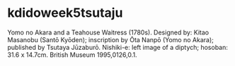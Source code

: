 # kdidoweek5tsutaju
Yomo no Akara and a Teahouse Waitress (1780s). Designed by: Kitao Masanobu (Santō Kyōden); inscription by Ōta Nanpō (Yomo no Akara); published by Tsutaya Jūzaburō. Nishiki-e: left image of a diptych; hosoban: 31.6 x 14.7cm. British Museum 1995,0126,0.1.
